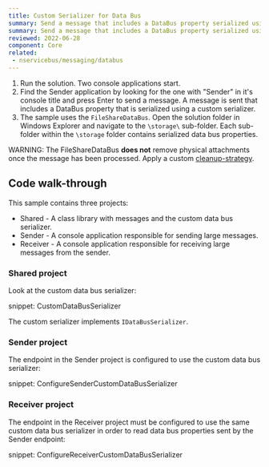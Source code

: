 ```yaml
---
title: Custom Serializer for Data Bus
summary: Send a message that includes a DataBus property serialized using a custom serializer.
summary: Send a message that includes a DataBus property serialized using a custom serializer.
reviewed: 2022-06-28
component: Core
related:
 - nservicebus/messaging/databus
---
```


1. Run the solution. Two console applications start.
2. Find the Sender application by looking for the one with "Sender" in it's console title and press Enter to send a message. A message is sent that includes a DataBus property that is serialized using a custom serializer.
3. The sample uses the `FileShareDataBus`. Open the solution folder in Windows Explorer and navigate to the `\storage\` sub-folder. Each sub-folder within the `\storage` folder contains serialized data bus properties.

WARNING: The FileShareDataBus **does not** remove physical attachments once the message has been processed. Apply a custom [cleanup-strategy](/nservicebus/messaging/databus/file-share.md#cleanup-strategy).

## Code walk-through

This sample contains three projects:

* Shared - A class library with messages and the custom data bus serializer.
* Sender - A console application responsible for sending large messages.
* Receiver - A console application responsible for receiving large messages from the sender.

### Shared project

Look at the custom data bus serializer:

snippet: CustomDataBusSerializer

The custom serializer implements `IDataBusSerializer`.

### Sender project

The endpoint in the Sender project is configured to use the custom data bus serializer:

snippet: ConfigureSenderCustomDataBusSerializer

### Receiver project

The endpoint in the Receiver project must be configured to use the same custom data bus serializer in order to read data bus properties sent by the Sender endpoint:

snippet: ConfigureReceiverCustomDataBusSerializer
